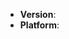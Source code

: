 <!--
If you want to report a bug, you are in the right place!

If you need help or have a question, go here:
https://github.com/libuv/help/issues/new

Please include code that demonstrates the bug and keep it short and simple.
-->
* **Version**: <!-- libuv version -->
* **Platform**: <!-- `uname -a` (UNIX), or Windows version and machine type -->
